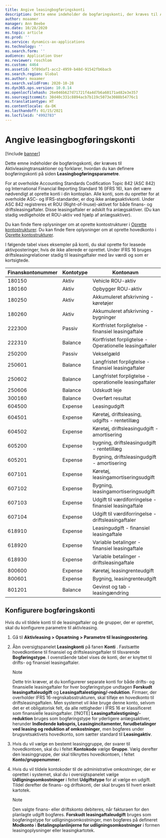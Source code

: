 ```yaml
---
title: Angive leasingbogføringskonti
description: Dette emne indeholder de bogføringskonti, der kræves til Aktivleasingtransaktioner og forklarer, hvordan du kan definere bogføringskonti på siden Leasingbogføringsparametre.
author: moaamer
manager: Ann Beebe
ms.date: 10/28/2020
ms.topic: article
ms.prod: ''
ms.service: dynamics-ax-applications
ms.technology: ''
ms.search.form: ''
audience: Application User
ms.reviewer: roschlom
ms.custom: 4464
ms.assetid: 5f89daf1-acc2-4959-b48d-91542fb6bacb
ms.search.region: Global
ms.author: moaamer
ms.search.validFrom: 2020-10-28
ms.dyn365.ops.version: 10.0.14
ms.openlocfilehash: 26e046b627d71721f4a4d7b6a60171a482e3e357
ms.sourcegitcommit: 38d40c331c8894acb7b119c5073e3088b54776c1
ms.translationtype: HT
ms.contentlocale: da-DK
ms.lasthandoff: 01/15/2021
ms.locfileid: "4992783"
---
```

# <a name="set-up-lease-posting-accounts"></a>Angive leasingbogføringskonti

[!include [banner](../includes/banner.md)]

Dette emne indeholder de bogføringskonti, der kræves til Aktivleasingtransaktioner og forklarer, hvordan du kan definere bogføringskonti på siden **Leasingbogføringsparametre**.

For at overholde Accounting Standards Codification Topic 842 (ASC 842) og International Financial Reporting Standard 16 (IFRS 16), kan det være nødvendigt at oprette konti i din kontoplan. Alle konti, som du opretter for at overholde ASC- og IFRS-standarder, er dog ikke anlægsaktivkonti. Under ASC 842 registreres et ROU (Right-of-Inuse)-aktivet for både finans- og driftsleasingaftaler. Disse leasingaftaler er adskilt fra anlægsaktiver. (Du kan stadig vedligeholde et ROU-aktiv ved hjælp af anlægsaktiver).

Du kan finde flere oplysninger om at oprette kontostrukturer i [Oprette kontostrukturer](../general-ledger/tasks/create-account-structures.md). Du kan finde flere oplysninger om at oprette hovedkonto i [Oprette kontostrukturer](../general-ledger/tasks/create-main-account.md).

I følgende tabel vises eksempler på konti, du skal oprette for leasede aktivposteringer, hvis de ikke allerede er oprettet. Under IFRS 16 bruges driftsleasingrelationer stadig til leasingaftaler med lav værdi og som er kortsigtede.

| Finanskontonummer | Kontotype  | Kontonavn                                          |
|-----------------------|---------------|-------------------------------------------------------|
| 180150                | Aktiv         | Vehicle ROU-aktiv                                     |
| 180160                | Aktiv         | Opbygger ROU-aktiv                                    |
| 180250                | Aktiv         | Akkumuleret afskrivning - køretøjer                   |
| 180260                | Aktiv         | Akkumuleret afskrivning - bygninger                  |
| 222300                | Passiv     | Kortfristet forpligtelse - finansiel leasingaftale                |
| 222310                | Balance | Kortfristet forpligtelse - Operationelle leasingaftaler              |
| 250200                | Passiv     | Vekselgæld                                         |
| 250601                | Balance | Langfristet forpligtelse - finansiel leasingaftaler                 |
| 250602                | Balance | Langfristet forpligtelse - operationelle leasingaftaler               |
| 250606                | Balance | Udskudt leje                                         |
| 300160                | Balance | Overført resultat                                     |
| 604500                | Expense       | Leasingudgift                                         |
| 604501                | Expense       | Køretøj, driftsleasing, udgifts - rentetillæg  |
| 604502                | Expense       | Køretøj, driftsleasingudgift - amortisering        |
| 605200                | Expense       | bygning, driftsleasingudgift - rentetillæg |
| 605201                | Expense       | Bygning, driftsleasingudgift - amortisering       |
| 607101                | Expense       | Køretøj, leasingamortiseringsudgift                    |
| 607102                | Expense       | Bygning, leasingamortiseringsudgift                   |
| 607103                | Expense       | Udgift til værdiforringelse - finansiel leasingaftale                   |
| 607104                | Expense       | Udgift til værdiforringelse - driftsleasingaftaler                 |
| 618910                | Expense       | Leasingudgift - finansiel leasingaftale                        |
| 618920                | Expense       | Variable betalinger - finansiel leasingaftale                    |
| 618930                | Expense       | Variable betalinger - driftsleasingaftale                  |
| 800600                | Expense       | Køretøj, leasingrenteudgift                        |
| 800601                | Expense       | Bygning, leasingrenteudgift                       |
| 801201                | Balance | Gevinst og tab - leasingændring                      |

## <a name="configure-posting-accounts"></a>Konfigurere bogføringskonti

Hvis du vil tildele konti til de leasingaftaler og de grupper, der er oprettet, skal du konfigurere parametre til aktivleasing.

1. Gå til **Aktivleasing \> Opsætning \> Parametre til leasingpostering**.
2. Åbn oversigtspanelet **Leasingkonti** på fanen **Konti** . Fastsætte hovedkontiene til finansiel og driftsleasingaftaler til tilsvarende **Bogføringstype**. I ovenstående tabel vises de konti, der er knyttet til drifts- og finansiel leasingaftaler.

    > [!NOTE]
    > Dette trin kræver, at du konfigurerer separate konti for både drifts- og finansielle leasingaftaler for hver bogføringstype undtagen **Forskudt leasingaftaleudgift** og **Leasingaftalestigning/-reduktion**. Firmaer, der overholder IFRS 16-regnskabsstrukturen, skal tilføje en hovedkonto til driftsleasingaftalen. Men systemet vil ikke bruge denne konto, selvom det er et obligatorisk felt, da alle rettigheder i IFRS 16 er klassificeret som finansielle leasingaftaler.
    >[!NOTE]
    > **Leasingaftalestigning/-reduktion** bruges som bogføringstype for yderligere anlægsaktiver, herunder **Indledende købspris, Leasingincitamenter, forudbetalinger ved leasing og reduktion af omkostninger**, men bogføres under brugsretsaktivets hovedkonto, som sætter standard til **Leasingaktiv**.        
    
3. Hvis du vil vælge en bestemt leasinggruppe, der svarer til hovedkontoen, skal du i feltet **Kontokode** vælge **Gruppe**. Vælg derefter den leasinggruppe, der skal tilknyttes hovedkontoen, i feltet **Konto/gruppenummer**.
4. Hvis du vil tildele kontokoder til de administrative omkostninger, der er oprettet i systemet, skal du i oversigtspanelet vælge **Udligningsomkostninger** i feltet **Udgiftstype** for at vælge en udgift. Tildel derefter de finans- og driftskonti, der skal bruges til hvert enkelt kartotek.

    > [!NOTE]
    > Den valgte finans- eller driftskonto debiteres, når fakturaen for den planlagte udgift bogføres.
    > **Forskudt leasingaftaleudgift** bruges som bogføringstype for udligningsomkostninger, men bogføres på defineret **Modkonto** i **Betalingsplanlinjerne for udligningsomkostninger** i formen leasingoplysninger eller leasingkartotek.   
